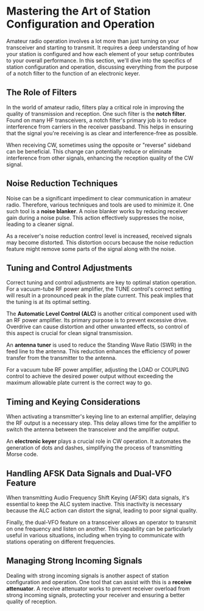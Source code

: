 # Mastering the Art of Station Configuration and Operation

Amateur radio operation involves a lot more than just turning on your transceiver and starting to transmit. It requires a deep understanding of how your station is configured and how each element of your setup contributes to your overall performance. In this section, we'll dive into the specifics of station configuration and operation, discussing everything from the purpose of a notch filter to the function of an electronic keyer. 

## The Role of Filters 

In the world of amateur radio, filters play a critical role in improving the quality of transmission and reception. One such filter is the **notch filter**. Found on many HF transceivers, a notch filter's primary job is to reduce interference from carriers in the receiver passband. This helps in ensuring that the signal you're receiving is as clear and interference-free as possible.

When receiving CW, sometimes using the opposite or "reverse" sideband can be beneficial. This change can potentially reduce or eliminate interference from other signals, enhancing the reception quality of the CW signal.

## Noise Reduction Techniques

Noise can be a significant impediment to clear communication in amateur radio. Therefore, various techniques and tools are used to minimize it. One such tool is a **noise blanker**. A noise blanker works by reducing receiver gain during a noise pulse. This action effectively suppresses the noise, leading to a cleaner signal.

As a receiver's noise reduction control level is increased, received signals may become distorted. This distortion occurs because the noise reduction feature might remove some parts of the signal along with the noise.

## Tuning and Control Adjustments

Correct tuning and control adjustments are key to optimal station operation. For a vacuum-tube RF power amplifier, the TUNE control's correct setting will result in a pronounced peak in the plate current. This peak implies that the tuning is at its optimal setting.

The **Automatic Level Control (ALC)** is another critical component used with an RF power amplifier. Its primary purpose is to prevent excessive drive. Overdrive can cause distortion and other unwanted effects, so control of this aspect is crucial for clean signal transmission.

An **antenna tuner** is used to reduce the Standing Wave Ratio (SWR) in the feed line to the antenna. This reduction enhances the efficiency of power transfer from the transmitter to the antenna.

For a vacuum tube RF power amplifier, adjusting the LOAD or COUPLING control to achieve the desired power output without exceeding the maximum allowable plate current is the correct way to go. 

## Timing and Keying Considerations

When activating a transmitter's keying line to an external amplifier, delaying the RF output is a necessary step. This delay allows time for the amplifier to switch the antenna between the transceiver and the amplifier output.

An **electronic keyer** plays a crucial role in CW operation. It automates the generation of dots and dashes, simplifying the process of transmitting Morse code.

## Handling AFSK Data Signals and Dual-VFO Feature

When transmitting Audio Frequency Shift Keying (AFSK) data signals, it's essential to keep the ALC system inactive. This inactivity is necessary because the ALC action can distort the signal, leading to poor signal quality.

Finally, the dual-VFO feature on a transceiver allows an operator to transmit on one frequency and listen on another. This capability can be particularly useful in various situations, including when trying to communicate with stations operating on different frequencies.

## Managing Strong Incoming Signals

Dealing with strong incoming signals is another aspect of station configuration and operation. One tool that can assist with this is a **receive attenuator**. A receive attenuator works to prevent receiver overload from strong incoming signals, protecting your receiver and ensuring a better quality of reception.